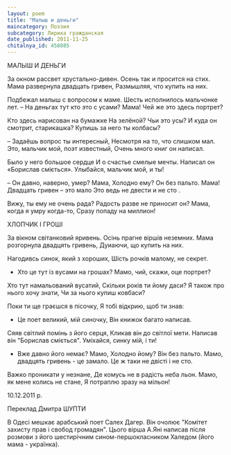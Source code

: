 ```yaml
---
layout: poem
title: "Малыш и деньги"
maincategory: Поэзия
subcategory: Лирика гражданская
date_published: 2011-11-25
chitalnya_id: 458085
---
```




МАЛЫШ И ДЕНЬГИ 

За окном рассвет хрустально-дивен.
Осень так и просится на стих.
Мама развернула двадцать гривен,
Размышляя, что купить на них.

Подбежал малыш с вопросом к маме.
Шесть исполнилось мальчонке лет.
– На деньгах тут кто это с усами?
Мама! Чей же это здесь портрет?

Кто здесь нарисован на бумажке
На зелёной? Чьи это усы?
И куда он смотрит, старикашка?
Купишь за него ты колбасы?

– Задаёшь вопрос ты интересный,
Несмотря на то, что слишком мал.
Это, мальчик мой, поэт известный,
Очень много книг он написал.

Было у него большое сердце
И о счастье смелые мечты.
Написал он «Борислав сміється».
Улыбайся, мальчик мой, и ты!

– Он давно, наверно, умер? Мама,
Холодно ему? Он без пальто.
Мама! Двадцать гривен – это мало 
Это ведь не двести и не сто .

Вижу, ты ему не очень рада?
Радость разве не приносит он?
Мама, когда я умру когда-то,
Сразу попаду на миллион!

ХЛОПЧИК І ГРОШІ

За вікном світанковий яривень.
Осінь прагне віршів неземних.
Мама розгорнула двадцять гривень,
Дуиаючи, що купить на них.

Нагодивсь синок, який з хороших,
Шість рочків малому, не секрет.
- Хто це тут із вусами на грошах?
Мамо, чий, скажи, оце портрет?

Хто тут намальований вусатий,
Скільки років ти йому даси?
Я також про нього хочу знати,
Чи за нього купиш ковбаси?

Поки ти ще граєшся в пісочку,
Я тобі відкрию, щоб ти знав:
- Це поет великий, мій синочку,
Він книжок багато написав.

Сяяв світлий помінь з його серця,
Кликав він до світлої мети.
Написав він "Борислав сміється".
Уміхайся, синку мій, і ти!

- Вже давно його немає? Мамо,
Холодно йому? Він без пальто.
Мамо, двадцять гривень - це замало.
Це ж таки не двісті і не сто.

Важко проникати у незнане,
Де комусь не в радість неба льон.
Мамо, як мене колись не стане,
Я потраплю зразу на мільон!

10.12.2011 р.

Переклад Дмитра ШУПТИ

В Одесі мешкає арабський поет Салех Дагер.
Він очолює "Комітет захисту прав і свобод
громадян". Цього вірша А.Яні написав після
розмови з його шестирічним сином-першокласником
Халедом (його мама - українка).






